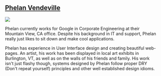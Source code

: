 
<div id="bio">
	<h2><a href="https://github.com/the-hobbes">Phelan Vendeville</a></h2>
	<img src="http://www.gravatar.com/avatar/0917fad19642bf07359207859bffcadc.png?s=250">
	<p>
		Phelan currently works for Google in Corporate Engineering at their Mountain View, CA office. Despite his background in IT and support, Phelan really just likes to sit down and make cool applications.
	</p>
	<p>
		Phelan has experience in User Interface design and creating beautiful web-pages. An artist, his work has been displayed in local art exhibits in Burlington, VT, as well as on the walls of his friends and family. His work isn't just flashy though, systems designed by Phelan follow proper DRY (Don't repeat yourself) principles and other well established design idioms. 
	</p>
</div>